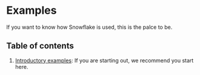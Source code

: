 # Examples

If you want to know how Snowflake is used, this is the palce to be.

## Table of contents

1. [Introductory examples](./introductory.md): If you are starting out, we recommend you start here.
